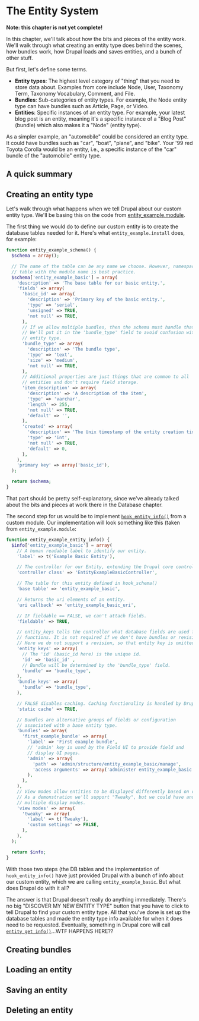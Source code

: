 # The Entity System

**Note: this chapter is not yet complete!**

In this chapter, we'll talk about how the bits and pieces of the entity work. We'll walk through what creating an entity type does behind the scenes, how bundles work, how Drupal loads and saves entities, and a bunch of other stuff.

But first, let's define some terms.

- **Entity types**: The highest level category of "thing" that you need to store data about. Examples from core include Node, User, Taxonomy Term, Taxonomy Vocabulary, Comment, and File.
- **Bundles**: Sub-categories of entity types. For example, the Node entity type can have bundles such as Article, Page, or Video.
- **Entities**: Specific instances of an entity type. For example, your latest blog post is an entity, meaning it's a specific instance of a "Blog Post" (bundle) which also makes it a "Node" (entity type).

As a simpler example, an "automobile" could be considered an entity type. It could have bundles such as "car", "boat", "plane", and "bike". Your '99 red Toyota Corolla would be an entity, i.e., a specific instance of the "car" bundle of the "automobile" entity type.

## A quick summary

## Creating an entity type

Let's walk through what happens when we tell Drupal about our custom entity type. We'll be basing this on the code from [entity_example.module](https://api.drupal.org/api/examples/entity_example!entity_example.module/7). 

The first thing we would do to define our custom entity is to create the database tables needed for it. Here's what `entity_example.install` does, for example:

```php
function entity_example_schema() {
  $schema = array();

  // The name of the table can be any name we choose. However, namespacing the
  // table with the module name is best practice.
  $schema['entity_example_basic'] = array(
    'description' => 'The base table for our basic entity.',
    'fields' => array(
      'basic_id' => array(
        'description' => 'Primary key of the basic entity.',
        'type' => 'serial',
        'unsigned' => TRUE,
        'not null' => TRUE,
      ),
      // If we allow multiple bundles, then the schema must handle that;
      // We'll put it in the 'bundle_type' field to avoid confusion with the
      // entity type.
      'bundle_type' => array(
        'description' => 'The bundle type',
        'type' => 'text',
        'size' => 'medium',
        'not null' => TRUE,
      ),
      // Additional properties are just things that are common to all
      // entities and don't require field storage.
      'item_description' => array(
        'description' => 'A description of the item',
        'type' => 'varchar',
        'length' => 255,
        'not null' => TRUE,
        'default' => '',
      ),
      'created' => array(
        'description' => 'The Unix timestamp of the entity creation time.',
        'type' => 'int',
        'not null' => TRUE,
        'default' => 0,
      ),
    ),
    'primary key' => array('basic_id'),
  );

  return $schema;
}
```

That part should be pretty self-explanatory, since we've already talked about the bits and pieces at work there in the Database chapter.

The second step for us would be to implement [`hook_entity_info()`](https://api.drupal.org/api/drupal/modules%21system%21system.api.php/function/hook_entity_info/7) from a custom module. Our implementation will look something like this (taken from `entity_example.module`:

```php
function entity_example_entity_info() {
  $info['entity_example_basic'] = array(
    // A human readable label to identify our entity.
    'label' => t('Example Basic Entity'),

    // The controller for our Entity, extending the Drupal core controller.
    'controller class' => 'EntityExampleBasicController',

    // The table for this entity defined in hook_schema()
    'base table' => 'entity_example_basic',

    // Returns the uri elements of an entity.
    'uri callback' => 'entity_example_basic_uri',

    // IF fieldable == FALSE, we can't attach fields.
    'fieldable' => TRUE,

    // entity_keys tells the controller what database fields are used for key
    // functions. It is not required if we don't have bundles or revisions.
    // Here we do not support a revision, so that entity key is omitted.
    'entity keys' => array(
      // The 'id' (basic_id here) is the unique id.
      'id' => 'basic_id' ,
      // Bundle will be determined by the 'bundle_type' field.
      'bundle' => 'bundle_type',
    ),
    'bundle keys' => array(
      'bundle' => 'bundle_type',
    ),

    // FALSE disables caching. Caching functionality is handled by Drupal core.
    'static cache' => TRUE,

    // Bundles are alternative groups of fields or configuration
    // associated with a base entity type.
    'bundles' => array(
      'first_example_bundle' => array(
        'label' => 'First example bundle',
        // 'admin' key is used by the Field UI to provide field and
        // display UI pages.
        'admin' => array(
          'path' => 'admin/structure/entity_example_basic/manage',
          'access arguments' => array('administer entity_example_basic entities'),
        ),
      ),
    ),
    // View modes allow entities to be displayed differently based on context.
    // As a demonstration we'll support "Tweaky", but we could have and support
    // multiple display modes.
    'view modes' => array(
      'tweaky' => array(
        'label' => t('Tweaky'),
        'custom settings' => FALSE,
      ),
    ),
  );

  return $info;
}
```

With those two steps (the DB tables and the implementation of `hook_entity_info()` have just provided Drupal with a bunch of info about our custom entity, which we are calling `entity_example_basic`. But what does Drupal do with it all?

The answer is that Drupal doesn't really do anything immediately. There's no big "DISCOVER MY NEW ENTITY TYPE" button that you have to click to tell Drupal to find your custom entity type. All that you've done is set up the database tables and made the entity type info available for when it does need to be requested. Eventually, something in Drupal core will call [`entity_get_info()`](https://api.drupal.org/api/drupal/includes%21common.inc/function/entity_get_info/7)...WTF HAPPENS HERE??

## Creating bundles

## Loading an entity

## Saving an entity

## Deleting an entity